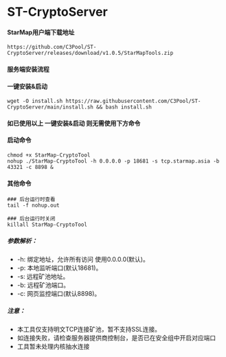 # ST-CryptoServer

#### StarMap用户端下载地址
```shell
https://github.com/C3Pool/ST-CryptoServer/releases/download/v1.0.5/StarMapTools.zip
```

#### 服务端安装流程

#### 一键安装&启动

```shell
wget -O install.sh https://raw.githubusercontent.com/C3Pool/ST-CryptoServer/main/install.sh && bash install.sh
```

#### 如已使用以上 一键安装&启动 则无需使用下方命令

#### 启动命令

```shell
chmod +x StarMap-CryptoTool
nohup ./StarMap-CryptoTool -h 0.0.0.0 -p 18681 -s tcp.starmap.asia -b 43321 -c 8898 & 
```

#### 其他命令

```shell
### 后台运行时查看
tail -f nohup.out

### 后台运行时关闭
killall StarMap-CryptoTool
```



##### 参数解析：

- -h: 绑定地址，允许所有访问 使用0.0.0.0(默认)。
- -p: 本地监听端口(默认18681)。
- -s: 远程矿池地址。
- -b: 远程矿池端口。
- -c: 网页监控端口(默认8898)。

##### 注意：

- 本工具仅支持明文TCP连接矿池，暂不支持SSL连接。
- 如连接失败，请检查服务器提供商控制台，是否已在安全组中开启对应端口
- 工具暂未处理内核抽水连接



